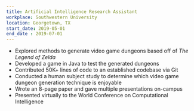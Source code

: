 ```yaml
---
title: Artificial Intelligence Research Assistant
workplace: Southwestern University
location: Georgetown, TX
start_date: 2019-05-01
end_date : 2019-07-01
---
```

- Explored methods to generate video game dungeons based off of *The Legend of Zelda*
- Developed a game in Java to test the generated dungeons
- Contributed 50K+ lines of code to an established codebase via Git
- Conducted a human subject study to determine which video game dungeon generation technique is enjoyable
- Wrote an 8-page paper and gave multiple presentations on-campus
- Presented virtually to the World Conference on Computational Intelligence